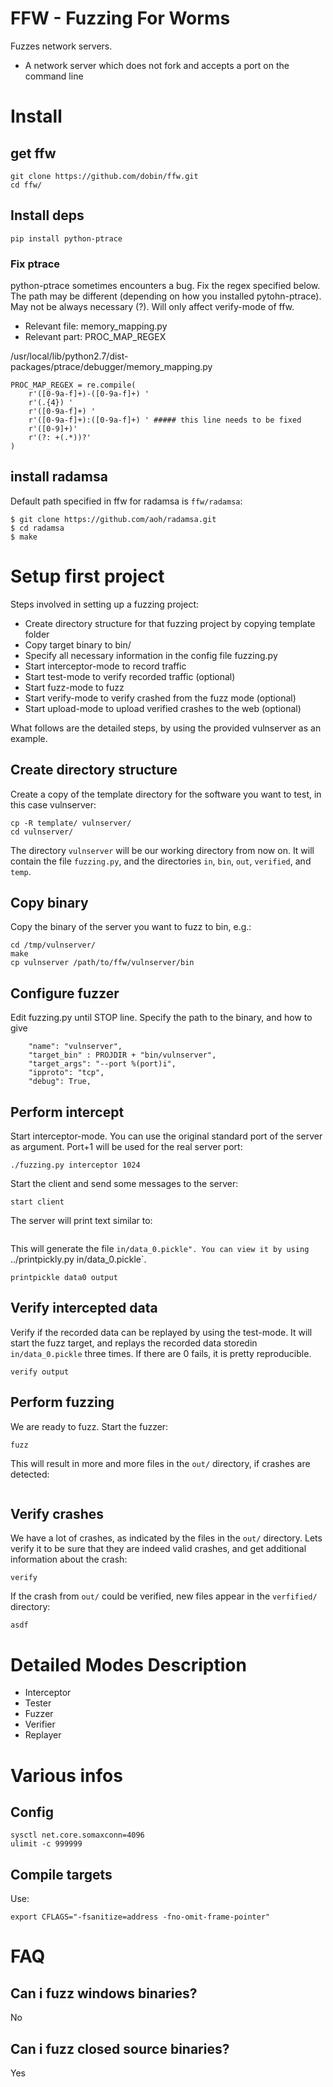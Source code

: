 # FFW - Fuzzing For Worms

Fuzzes network servers.

* A network server which does not fork and accepts a port on the command line

# Install

## get ffw 

```
git clone https://github.com/dobin/ffw.git
cd ffw/
```

## Install deps

```
pip install python-ptrace
```

### Fix ptrace

python-ptrace sometimes encounters a bug. Fix the regex specified below.
The path may be different (depending on how you installed pytohn-ptrace). 
May not be always necessary (?). Will only affect verify-mode of ffw.

* Relevant file: memory_mapping.py
* Relevant part: PROC_MAP_REGEX

/usr/local/lib/python2.7/dist-packages/ptrace/debugger/memory_mapping.py
```
PROC_MAP_REGEX = re.compile(
    r'([0-9a-f]+)-([0-9a-f]+) '
    r'(.{4}) '
    r'([0-9a-f]+) '
    r'([0-9a-f]+):([0-9a-f]+) ' ##### this line needs to be fixed 
    r'([0-9]+)'
    r'(?: +(.*))?'
)
```

## install radamsa

Default path specified in ffw for radamsa is `ffw/radamsa`:

```
$ git clone https://github.com/aoh/radamsa.git
$ cd radamsa
$ make
```

# Setup first project

Steps involved in setting up a fuzzing project:

* Create directory structure for that fuzzing project by copying template folder
* Copy target binary to bin/
* Specify all necessary information in the config file fuzzing.py
* Start interceptor-mode to record traffic
* Start test-mode to verify recorded traffic (optional)
* Start fuzz-mode to fuzz
* Start verify-mode to verify crashed from the fuzz mode (optional)
* Start upload-mode to upload verified crashes to the web (optional)

What follows are the detailed steps, by using the provided vulnserver as an example. 


## Create directory structure 

Create a copy of the template directory for the software you want to test, in this case vulnserver:

```
cp -R template/ vulnserver/
cd vulnserver/
```

The directory `vulnserver` will be our working directory from now on. 
It will contain the file `fuzzing.py`, and the directories `in`, `bin`, `out`, `verified`, and `temp`.

## Copy binary

Copy the binary of the server you want to fuzz to bin, e.g.:
```
cd /tmp/vulnserver/
make
cp vulnserver /path/to/ffw/vulnserver/bin
```

## Configure fuzzer

Edit fuzzing.py until STOP line. Specify the path to the binary, and how to give 
```
    "name": "vulnserver",
    "target_bin" : PROJDIR + "bin/vulnserver",
    "target_args": "--port %(port)i",
    "ipproto": "tcp",
    "debug": True,
```

## Perform intercept

Start interceptor-mode. You can use the original standard port of the server as argument.
Port+1 will be used for the real server port:
```
./fuzzing.py interceptor 1024
```

Start the client and send some messages to the server:
```
start client
```

The server will print text similar to:
```
```

This will generate the file `in/data_0.pickle". You can view it by using `../printpickly.py in/data_0.pickle`.
```
printpickle data0 output
```

## Verify intercepted data

Verify if the recorded data can be replayed by using the test-mode. It will start the fuzz target,
and replays the recorded data storedin `in/data_0.pickle` three times. If there are 0 fails, it is 
pretty reproducible. 


```
verify output
```

## Perform fuzzing

We are ready to fuzz. Start the fuzzer:
```
fuzz
```

This will result in more and more files in the `out/` directory, if crashes are detected:
```
```


## Verify crashes

We have a lot of crashes, as indicated by the files in the `out/` directory. Lets verify it to be 
sure that they are indeed valid crashes, and get additional information about the crash:

```
verify
```

If the crash from `out/` could be verified, new files appear in the `verfified/` directory:
```
asdf
```


# Detailed Modes Description

* Interceptor
* Tester
* Fuzzer
* Verifier
* Replayer

<tbd>


# Various infos

## Config

```
sysctl net.core.somaxconn=4096
ulimit -c 999999
```

## Compile targets

Use:
```
export CFLAGS="-fsanitize=address -fno-omit-frame-pointer"
```

# FAQ

## Can i fuzz windows binaries?

No

## Can i fuzz closed source binaries?

Yes

